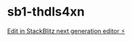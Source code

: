 # sb1-thdls4xn

[Edit in StackBlitz next generation editor ⚡️](https://stackblitz.com/~/github.com/amiasmg/sb1-thdls4xn)